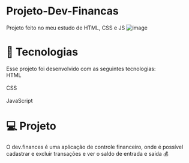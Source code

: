 # Projeto-Dev-Financas
Projeto feito no meu estudo de HTML, CSS e JS
![image](https://user-images.githubusercontent.com/99630566/156048647-66ac3e9f-086b-4cf5-9d0a-d0849a9d3f6d.png)


<h1>🚀 Tecnologias</h1>
Esse projeto foi desenvolvido com as seguintes tecnologias:
<br>HTML</br>
<br>CSS</br>
<br>JavaScript</br>
<h1>💻 Projeto</h1>
O dev.finances é uma aplicação de controle financeiro, onde é possível cadastrar e excluir transações e ver o saldo de entrada e saída 💰
